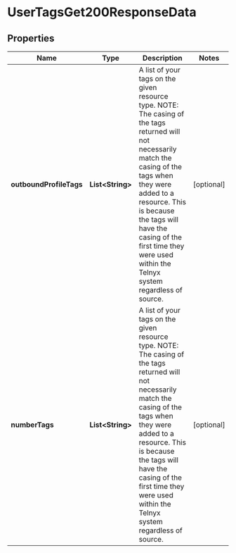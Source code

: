 

# UserTagsGet200ResponseData


## Properties

| Name | Type | Description | Notes |
|------------ | ------------- | ------------- | -------------|
|**outboundProfileTags** | **List&lt;String&gt;** | A list of your tags on the given resource type. NOTE: The casing of the tags returned will not necessarily match the casing of the tags when they were added to a resource. This is because the tags will have the casing of the first time they were used within the Telnyx system regardless of source. |  [optional] |
|**numberTags** | **List&lt;String&gt;** | A list of your tags on the given resource type. NOTE: The casing of the tags returned will not necessarily match the casing of the tags when they were added to a resource. This is because the tags will have the casing of the first time they were used within the Telnyx system regardless of source. |  [optional] |



